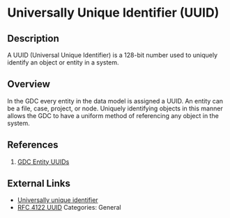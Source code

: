 # Universally Unique Identifier (UUID) #
## Description ##
A UUID (Universal Unique Identifier) is a 128-bit number used to uniquely identify an object or entity in a system.

## Overview ##
In the GDC every entity in the data model is assigned a UUID.  An entity can be a file, case, project, or node.  Uniquely identifying objects in this manner allows the GDC to have a uniform method of referencing any object in the system.        


## References ##
1. [GDC Entity UUIDs](https://docs.gdc.cancer.gov/API/Users_Guide/Getting_Started/#entity-uuids)

## External Links ##
* [Universally unique identifier](https://en.wikipedia.org/wiki/Universally_unique_identifier)
* [RFC 4122 UUID](http://www.ietf.org/rfc/rfc4122.txt)
Categories: General
